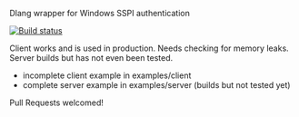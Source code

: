 
Dlang wrapper for Windows SSPI authentication

[![Build status](https://ci.appveyor.com/api/projects/status/ve5ecj8ejrxsxt8b/branch/master?svg=true)](https://ci.appveyor.com/project/Laeeth/sspi-d/branch/master)


Client works and is used in production.  Needs checking for memory leaks.  Server builds but has not even been tested.

- incomplete client example in examples/client
- complete server example in examples/server (builds but not tested yet)

Pull Requests welcomed!

